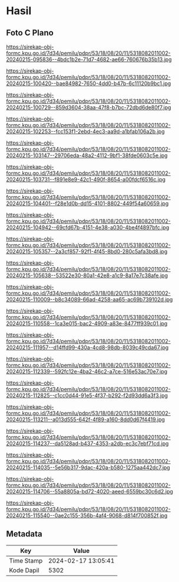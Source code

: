 # Hasil

## Foto C Plano

https://sirekap-obj-formc.kpu.go.id/7d34/pemilu/pdpr/53/18/08/20/11/5318082011002-20240215-095836--4bdc1b2e-71d7-4682-ae66-760676b35b13.jpg

https://sirekap-obj-formc.kpu.go.id/7d34/pemilu/pdpr/53/18/08/20/11/5318082011002-20240215-100420--bae84982-7650-4dd0-b47b-6c11120b9bc1.jpg

https://sirekap-obj-formc.kpu.go.id/7d34/pemilu/pdpr/53/18/08/20/11/5318082011002-20240215-100729--859d3604-38aa-47f8-b7bc-72dbd6de80f7.jpg

https://sirekap-obj-formc.kpu.go.id/7d34/pemilu/pdpr/53/18/08/20/11/5318082011002-20240215-102253--fcc153f1-2ebd-4ec3-aa9d-a1bfab106a2b.jpg

https://sirekap-obj-formc.kpu.go.id/7d34/pemilu/pdpr/53/18/08/20/11/5318082011002-20240215-103147--29706eda-48a2-4112-9bf1-38fde0603c5e.jpg

https://sirekap-obj-formc.kpu.go.id/7d34/pemilu/pdpr/53/18/08/20/11/5318082011002-20240215-103731--f891e8e9-42c1-490f-8654-a00fdcf6516c.jpg

https://sirekap-obj-formc.kpu.go.id/7d34/pemilu/pdpr/53/18/08/20/11/5318082011002-20240215-104401--f28e1d0b-dd15-4101-8802-449f54a60659.jpg

https://sirekap-obj-formc.kpu.go.id/7d34/pemilu/pdpr/53/18/08/20/11/5318082011002-20240215-104942--69cfd67b-4151-4e38-a030-4be4f4897bfc.jpg

https://sirekap-obj-formc.kpu.go.id/7d34/pemilu/pdpr/53/18/08/20/11/5318082011002-20240215-105357--2a3cf857-92f1-4f45-8bd0-280c5afa3bd8.jpg

https://sirekap-obj-formc.kpu.go.id/7d34/pemilu/pdpr/53/18/08/20/11/5318082011002-20240215-105638--53522e30-80a1-42e8-a1c9-8a17e7c38afe.jpg

https://sirekap-obj-formc.kpu.go.id/7d34/pemilu/pdpr/53/18/08/20/11/5318082011002-20240215-110009--b8c34089-66ad-4258-aa65-ac69b739102d.jpg

https://sirekap-obj-formc.kpu.go.id/7d34/pemilu/pdpr/53/18/08/20/11/5318082011002-20240215-110558--1ca3e015-bac2-4909-a83e-8477ff939c01.jpg

https://sirekap-obj-formc.kpu.go.id/7d34/pemilu/pdpr/53/18/08/20/11/5318082011002-20240215-111957--d14ffd99-430a-4cd8-98db-8039c49cda67.jpg

https://sirekap-obj-formc.kpu.go.id/7d34/pemilu/pdpr/53/18/08/20/11/5318082011002-20240215-112339--592fc12e-4ba2-46c2-a7ce-516e53ac70e7.jpg

https://sirekap-obj-formc.kpu.go.id/7d34/pemilu/pdpr/53/18/08/20/11/5318082011002-20240215-112825--c1cc0d44-91e5-4f37-b292-f2d93dd6a3f3.jpg

https://sirekap-obj-formc.kpu.go.id/7d34/pemilu/pdpr/53/18/08/20/11/5318082011002-20240215-113211--a013d555-642f-4f89-a160-8dd0d67f4419.jpg

https://sirekap-obj-formc.kpu.go.id/7d34/pemilu/pdpr/53/18/08/20/11/5318082011002-20240215-114237--da5128ad-b437-4353-a2db-ec3c7ebf71cd.jpg

https://sirekap-obj-formc.kpu.go.id/7d34/pemilu/pdpr/53/18/08/20/11/5318082011002-20240215-114035--5e56b317-9dac-420a-b580-1275aa442dc7.jpg

https://sirekap-obj-formc.kpu.go.id/7d34/pemilu/pdpr/53/18/08/20/11/5318082011002-20240215-114706--55a8805a-bd72-4020-aeed-6559bc30c6d2.jpg

https://sirekap-obj-formc.kpu.go.id/7d34/pemilu/pdpr/53/18/08/20/11/5318082011002-20240215-115540--0ae2c155-356b-4af4-9068-d814f700852f.jpg


## Metadata

| Key        | Value               |
| ---------- | ------------------- |
| Time Stamp | 2024-02-17 13:05:41 |
| Kode Dapil | 5302                |



